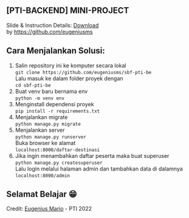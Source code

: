 ## [PTI-BACKEND] MINI-PROJECT
Slide & Instruction Details:
<a href="https://github.com/eugeniusms/sbf-pti-be/blob/master/slides/Django%20SBF%20PTI%202022%20-%20By%20Eugenius%20Mario.pdf" target="_blank">
Download
</a>
<br>
by https://github.com/eugeniusms

## Cara Menjalankan Solusi:
1.  Salin repository ini ke komputer secara lokal<br>
    `git clone https://github.com/eugeniusms/sbf-pti-be`<br>
    Lalu masuk ke dalam folder proyek dengan<br>
    `cd sbf-pti-be`
2.  Buat venv baru bernama env<br>
    `python -m venv env`
3.  Menginstall dependensi proyek<br>
    `pip install -r requirements.txt`
4.  Menjalankan migrate<br>
    `python manage.py migrate`
5.  Menjalankan server<br>
    `python manage.py runserver`<br>
    Buka browser ke alamat<br>
    `localhost:8000/daftar-destinasi`
6.  Jika ingin menambahkan daftar peserta maka buat superuser<br>
    `python manage.py createsuperuser`<br>
    Lalu login melalui halaman admin dan tambahkan data di dalamnya<br>
    `localhost:8000/admin`

## Selamat Belajar 😁
Credit: <a href="https://github.com/eugeniusms">Eugenius Mario</a> - PTI 2022
